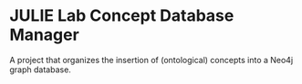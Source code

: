 # JULIE Lab Concept Database Manager
A project that organizes the insertion of (ontological) concepts into a Neo4j graph database.
